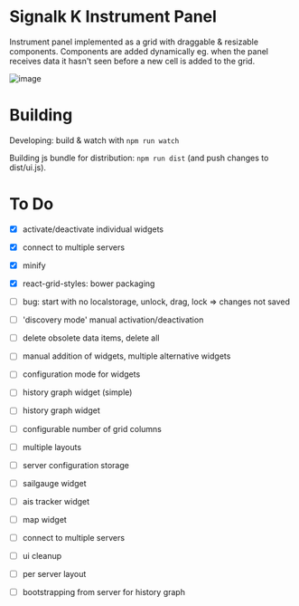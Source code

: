 Signalk K Instrument Panel
===============

Instrument panel implemented as a grid with draggable &amp; resizable components. Components are added dynamically eg. when the panel receives data it hasn't seen before a new cell is added to the grid.

![image](https://cloud.githubusercontent.com/assets/1049678/5593080/9657b632-91fc-11e4-9585-53e90c101149.png)


Building
================
Developing: build & watch with `npm run watch`

Building js bundle for distribution: `npm run dist` (and push changes to dist/ui.js).


To Do
=================
- [x] activate/deactivate individual widgets
- [x] connect to multiple servers
- [X] minify 
- [x] react-grid-styles: bower packaging  

- [ ] bug: start with no localstorage, unlock, drag, lock => changes not saved


- [ ] 'discovery mode' manual activation/deactivation
- [ ] delete obsolete data items, delete all
- [ ] manual addition of widgets, multiple alternative widgets
- [ ] configuration mode for widgets
- [ ] history graph widget (simple)
- [ ] history graph widget 
- [ ] configurable number of grid columns
- [ ] multiple layouts
- [ ] server configuration storage
- [ ] sailgauge widget
- [ ] ais tracker widget
- [ ] map widget
- [ ] connect to multiple servers
- [ ] ui cleanup
- [ ] per server layout
- [ ] bootstrapping from server for history graph


